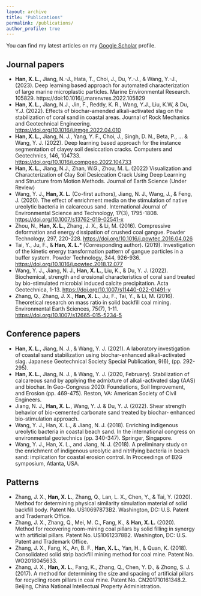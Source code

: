 ```yaml
---
layout: archive
title: "Publications"
permalink: /publications/
author_profile: true
---
```


You can find my latest articles on my [Google Scholar](https://scholar.google.com/citations?user=sAyzfVQAAAAJ&hl=en) profile.

## Journal papers
*    **Han, X. L.**, Jiang, N.-J., Hata, T., Choi, J., Du, Y.-J., & Wang, Y.-J., (2023). Deep learning based approach for automated characterization of large marine microplastic particles. Marine Environmental Research. 105829. https://doi:10.1016/j.marenvres.2022.105829
*    **Han, X. L.**, Jiang, N.J., Jin, F., Reddy, K. R., Wang, Y.J., Liu, K.W, & Du, Y.J. (2022). Effects of biochar-amended alkali-activated slag on the stabilization of coral sand in coastal areas. Journal of Rock Mechanics and Geotechnical Engineering. https://doi.org/10.1016/j.jrmge.2022.04.010
*    **Han, X. L.**, Jiang, N. J., Yang, Y. F., Choi, J., Singh, D. N., Beta, P., ... & Wang, Y. J. (2022). Deep learning based approach for the instance segmentation of clayey soil desiccation cracks. Computers and Geotechnics, 146, 104733. https://doi.org/10.1016/j.compgeo.2022.104733
*    **Han, X. L.**, Jiang, N.J., Zhan, W.G., Zhou, M. L. (2022) Visualization and Characterization of Clay Soil Desiccation Crack Using Deep Learning and Structure from Motion Methods. Journal of Earth Science (Under Review)
*    Wang, Y. J., **Han, X. L.** (Co-first authors), Jiang, N. J., Wang, J., & Feng, J. (2020). The effect of enrichment media on the stimulation of native ureolytic bacteria in calcareous sand. International Journal of Environmental Science and Technology, 17(3), 1795-1808. https://doi.org/10.1007/s13762-019-02541-x
*    Zhou, N., **Han, X. L.**, Zhang, J. X., & Li, M. (2016). Compressive deformation and energy dissipation of crushed coal gangue. Powder Technology, 297, 220-228. https://doi.org/10.1016/j.powtec.2016.04.026
*    Tai, Y., Ju, F., & **Han, X. L.*** (Corresponding author). (2019). Investigation of the kinetic energy transformation pattern of gangue particles in a buffer system. Powder Technology, 344, 926-936. https://doi.org/10.1016/j.powtec.2018.12.077
*    Wang, Y. J., Jiang, N. J., **Han, X. L.**, Liu, K., & Du, Y. J. (2022). Biochemical, strength and erosional characteristics of coral sand treated by bio-stimulated microbial induced calcite precipitation. Acta Geotechnica, 1-13. https://doi.org/10.1007/s11440-022-01491-y 
*    Zhang, Q., Zhang, J. X., **Han, X. L.**, Ju, F., Tai, Y., & Li, M. (2016). Theoretical research on mass ratio in solid backfill coal mining. Environmental Earth Sciences, 75(7), 1-11. https://doi.org/10.1007/s12665-015-5234-5

## Conference papers
*    **Han, X. L.**, Jiang, N. J., & Wang, Y. J. (2021). A laboratory investigation of coastal sand stabilization using biochar-enhanced alkali-activated slag. Japanese Geotechnical Society Special Publication, 9(6), (pp. 292-295).
*    **Han, X. L.**, Jiang, N. J., & Wang, Y. J. (2020, February). Stabilization of calcareous sand by applying the admixture of alkali-activated slag (AAS) and biochar. In Geo-Congress 2020: Foundations, Soil Improvement, and Erosion (pp. 469-475). Reston, VA: American Society of Civil Engineers.
*    Jiang, N. J., **Han, X. L.**, Wang, Y. J. & Du, Y. J. (2022). Shear strength behavior of bio-cemented carbonate sand treated by biochar- enhanced bio-stimulation approach.
*    Wang, Y. J., Han, X. L., & Jiang, N. J. (2018). Enriching indigenous ureolytic bacteria in coastal beach sand. In the international congress on environmental geotechnics (pp. 340-347). Springer, Singapore.
*    Wang, Y. J., Han, X. L., and Jiang, N. J. (2018). A preliminary study on the enrichment of indigenous ureolytic and nitrifying bacteria in beach sand: implication for coastal erosion control. In Proceedings of B2G symposium, Atlanta, USA.

## Patterns
*    Zhang, J. X., **Han, X. L.**, Zhang, Q., Lan, L. X., Chen, Y., & Tai, Y. (2020). Method for determining physical similarity simulation material of solid backfill body. Patent No. US10697873B2. Washington, DC: U.S. Patent and Trademark Office.
*    Zhang, J. X., Zhang, Q., Mei, M. C., Fang, K., & **Han, X. L.** (2020). Method for recovering room-mining coal pillars by solid filling in synergy with artificial pillars. Patent No. US10612378B2. Washington, DC: U.S. Patent and Trademark Office.
*    Zhang, J. X., Fang, K., An, B. F., **Han, X. L.**, Yan, H., & Quan, K. (2018). Consolidated solid strip backfill mining method for coal mine. Patent No. WO2018045633. 
*    Zhang, J. X., **Han, X. L.**, Fang, K., Zhang, Q., Chen, Y. D., & Zhong, S. J. (2017). A method for determining the size and spacing of artificial pillars for recycling room pillars in coal mine. Patent No. CN201710161348.2. Beijing, China National Intellectual Property Administration.
